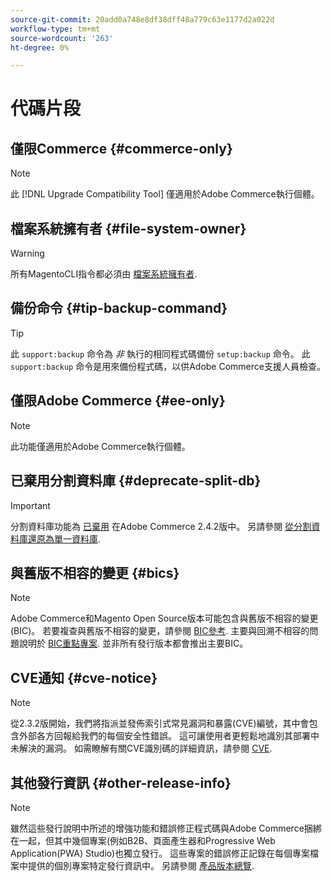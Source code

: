 ```yaml
---
source-git-commit: 20add0a748e8df38dff48a779c63e1177d2a022d
workflow-type: tm+mt
source-wordcount: '263'
ht-degree: 0%

---
```

# 代碼片段

## 僅限Commerce {#commerce-only}

>[!NOTE]
>
>此 [!DNL Upgrade Compatibility Tool] 僅適用於Adobe Commerce執行個體。

<!-- Configuration guide snippets -->

## 檔案系統擁有者 {#file-system-owner}

>[!WARNING]
>
>所有MagentoCLI指令都必須由 [檔案系統擁有者](/help/configuration/cli/config-cli.md#prerequisites).

## 備份命令 {#tip-backup-command}

>[!TIP]
>
>此 `support:backup` 命令為 _非_ 執行的相同程式碼備份 `setup:backup` 命令。 此 `support:backup` 命令是用來備份程式碼，以供Adobe Commerce支援人員檢查。

## 僅限Adobe Commerce {#ee-only}

>[!NOTE]
>
>此功能僅適用於Adobe Commerce執行個體。

## 已棄用分割資料庫 {#deprecate-split-db}

>[!IMPORTANT]
>
>分割資料庫功能為 [已棄用](https://community.magento.com/t5/Magento-DevBlog/Deprecation-of-Split-Database-in-Magento-Commerce/ba-p/465187?_ga=2.128934671.2024864496.1657558157-1596100530.1657558157) 在Adobe Commerce 2.4.2版中。 另請參閱 [從分割資料庫還原為單一資料庫](/help/configuration/storage/revert-split-database.md).

<!-- End of Configuration guide snippets -->

## 與舊版不相容的變更 {#bics}

>[!NOTE]
>
>Adobe Commerce和Magento Open Source版本可能包含與舊版不相容的變更(BIC)。 若要複查與舊版不相容的變更，請參閱 [BIC參考](https://developer.adobe.com/commerce/php/development/backward-incompatible-changes/reference/). 主要與回溯不相容的問題說明於 [BIC重點專案](https://developer.adobe.com/commerce/php/development/backward-incompatible-changes/highlights/). 並非所有發行版本都會推出主要BIC。

## CVE通知 {#cve-notice}

>[!NOTE]
>
>從2.3.2版開始，我們將指派並發佈索引式常見漏洞和暴露(CVE)編號，其中會包含外部各方回報給我們的每個安全性錯誤。 這可讓使用者更輕鬆地識別其部署中未解決的漏洞。 如需瞭解有關CVE識別碼的詳細資訊，請參閱 [CVE](https://cve.mitre.org/).

## 其他發行資訊 {#other-release-info}

>[!NOTE]
>
>雖然這些發行說明中所述的增強功能和錯誤修正程式碼與Adobe Commerce捆綁在一起，但其中幾個專案(例如B2B、頁面產生器和Progressive Web Application(PWA) Studio)也獨立發行。 這些專案的錯誤修正記錄在每個專案檔案中提供的個別專案特定發行資訊中。 另請參閱 [產品版本總覽](/help/release/release-notes/overview.md).
